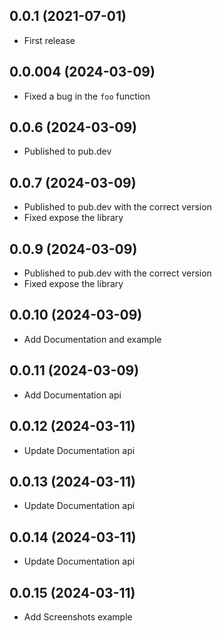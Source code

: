## 0.0.1 (2021-07-01)

* First release

## 0.0.004 (2024-03-09)

* Fixed a bug in the `foo` function

## 0.0.6 (2024-03-09)

* Published to pub.dev

## 0.0.7 (2024-03-09)

* Published to pub.dev with the correct version
* Fixed expose the library

## 0.0.9 (2024-03-09)

* Published to pub.dev with the correct version
* Fixed expose the library

## 0.0.10 (2024-03-09)

* Add Documentation and example

## 0.0.11 (2024-03-09)

* Add Documentation api

## 0.0.12 (2024-03-11)

* Update Documentation api

## 0.0.13 (2024-03-11)

* Update Documentation api

## 0.0.14 (2024-03-11)

* Update Documentation api

## 0.0.15 (2024-03-11)

* Add Screenshots example